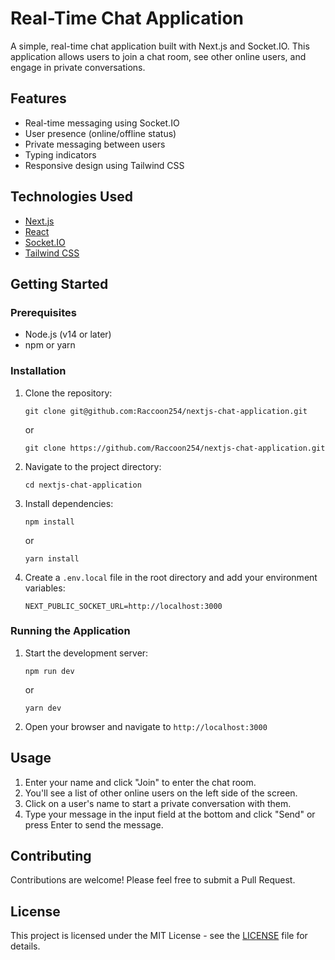 # Real-Time Chat Application

A simple, real-time chat application built with Next.js and Socket.IO. This application allows users to join a chat room, see other online users, and engage in private conversations.

## Features

- Real-time messaging using Socket.IO
- User presence (online/offline status)
- Private messaging between users
- Typing indicators
- Responsive design using Tailwind CSS

## Technologies Used

- [Next.js](https://nextjs.org/)
- [React](https://reactjs.org/)
- [Socket.IO](https://socket.io/)
- [Tailwind CSS](https://tailwindcss.com/)

## Getting Started

### Prerequisites

- Node.js (v14 or later)
- npm or yarn

### Installation

1. Clone the repository:
   ```
   git clone git@github.com:Raccoon254/nextjs-chat-application.git
   ```
    or
    ```
    git clone https://github.com/Raccoon254/nextjs-chat-application.git
    ```

2. Navigate to the project directory:
   ```
   cd nextjs-chat-application
   ```

3. Install dependencies:
   ```
   npm install
   ```
   or
   ```
   yarn install
   ```

4. Create a `.env.local` file in the root directory and add your environment variables:
   ```
   NEXT_PUBLIC_SOCKET_URL=http://localhost:3000
   ```

### Running the Application

1. Start the development server:
   ```
   npm run dev
   ```
   or
   ```
   yarn dev
   ```

2. Open your browser and navigate to `http://localhost:3000`

## Usage

1. Enter your name and click "Join" to enter the chat room.
2. You'll see a list of other online users on the left side of the screen.
3. Click on a user's name to start a private conversation with them.
4. Type your message in the input field at the bottom and click "Send" or press Enter to send the message.

## Contributing

Contributions are welcome! Please feel free to submit a Pull Request.

## License

This project is licensed under the MIT License - see the [LICENSE](LICENSE) file for details.